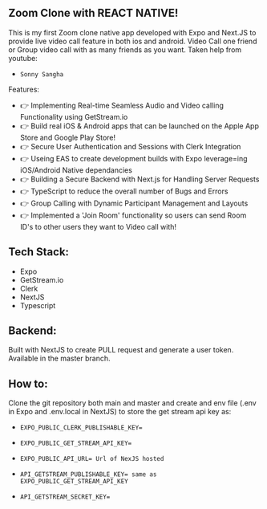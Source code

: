 ## Zoom Clone with REACT NATIVE!
This is my first Zoom clone native app developed with Expo and Next.JS to provide live video call feature in both ios and android. Video Call one friend or Group video call with as many friends as you want. 
Taken help from youtube: 
-     Sonny Sangha
Features:
- 👉 Implementing Real-time Seamless Audio and Video calling Functionality using GetStream.io
- 👉 Build real iOS & Android apps that can be launched on the Apple App Store and Google Play Store!
- 👉 Secure User Authentication and Sessions with Clerk Integration
- 👉 Useing EAS to create development builds with Expo leverage=ing iOS/Android Native dependancies
- 👉 Building a Secure Backend with Next.js for Handling Server Requests
- 👉 TypeScript to reduce the overall number of Bugs and Errors
- 👉 Group Calling with Dynamic Participant Management and Layouts
- 👉 Implemented a 'Join Room' functionality so users can send Room ID's to other users they want to Video call with!

## Tech Stack:
- Expo
- GetStream.io
- Clerk
- NextJS
- Typescript

## Backend:
Built with NextJS to create PULL request and generate a user token. Available in the master branch.

## How to:
Clone the git repository both main and master and create and env file (.env in Expo and .env.local in NextJS) to store the get stream api key as:
-     EXPO_PUBLIC_CLERK_PUBLISHABLE_KEY=
-     EXPO_PUBLIC_GET_STREAM_API_KEY=
-     EXPO_PUBLIC_API_URL= Url of NexJS hosted
-     API_GETSTREAM_PUBLISHABLE_KEY= same as EXPO_PUBLIC_GET_STREAM_API_KEY
-     API_GETSTREAM_SECRET_KEY=
